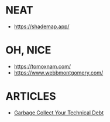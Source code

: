 # NEAT
- https://shademap.app/

# OH, NICE
- https://tomoxnam.com/
- https://www.webbmontgomery.com/

# ARTICLES
- [Garbage Collect Your Technical Debt](https://ieeexplore.ieee.org/document/9520328)
